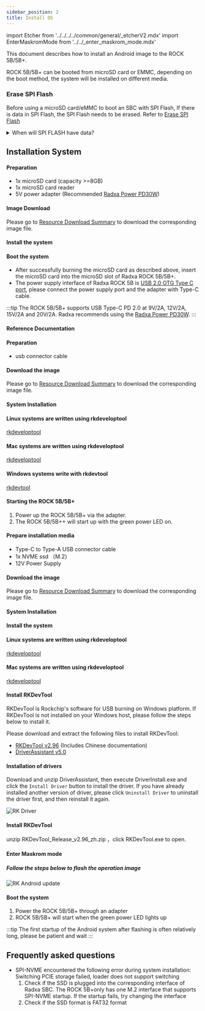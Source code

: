 ```yaml
---
sidebar_position: 2
title: Install OS
---
```


import Etcher from '../../../../common/general/\_etcherV2.mdx'
import EnterMaskromMode from '../../_enter_maskrom_mode.mdx'

This document describes how to install an Android image to the ROCK 5B/5B+.

ROCK 5B/5B+ can be booted from microSD card or EMMC, depending on the boot method, the system will be installed on different media.

### Erase SPI Flash

Before using a microSD card/eMMC to boot an SBC with SPI Flash, If there is data in SPI Flash, the SPI Flash needs to be erased. Refer to [Erase SPI Flash](../../low-level-dev/maskrom/erase.md)

<details>

<summary> When will SPI FLASH have data? </summary>

There are generally two scenarios where data will be written:

-  Flash image in MaskROM Mode Without Pressing the MaskROM Button

In the case where both the eMMC and SPI Flash are empty, the board enters Maskrom mode for writing an image to the onboard eMMC via the USB interface. If the specific Maskrom button is not pressed during Maskrom mode, the system will automatically write the data (such as an operating system image) to the SPI Flash instead.

- Intentional writing, e.g., Booting from NVMe

For scenarios where an NVMe drive is needed to boot the system, the SPI Flash image must first be programmed.

</details>


## Installation System

<Tabs queryString="target">

<TabItem value="microsd" label="Install system to microSD card">

#### Preparation

- 1x microSD card (capacity >=8GB)
- 1x microSD card reader
- 5V power adapter (Recommended [Radxa Power PD30W](/accessories/pd_30w))

#### Image Download

Please go to [Resource Download Summary](../../download) to download the corresponding image file.

#### Install the system

<Etcher model="rock5b" />

#### Boot the system

- After successfully burning the microSD card as described above, insert the microSD card into the microSD slot of Radxa ROCK 5B/5B+.
- The power supply interface of Radxa ROCK 5B is [USB 2.0 OTG Type C port](/rock5/rock5b/hardware-design/hardware-interface), please connect the power supply port and the adapter with Type-C cable.

:::tip
The ROCK 5B/5B+ supports USB Type-C PD 2.0 at 9V/2A, 12V/2A, 15V/2A and 20V/2A. Radxa recommends using the [Radxa Power PD30W](/accessories/pd_30w).
:::

#### Reference Documentation

</TabItem>

<TabItem value="emmc" label="Installing the system to eMMC">

#### Preparation

- usb connector cable

#### Download the image

Please go to [Resource Download Summary](../../download) to download the corresponding image file.

#### System Installation

<Tabs queryString="target">

<TabItem value="linux" label="Linux">

#### Linux systems are written using rkdeveloptool

[rkdeveloptool](../../low-level-dev/maskrom/linux)

</TabItem>

<TabItem value="mac" label="Mac">

#### Mac systems are written using rkdeveloptool

[rkdeveloptool](../../low-level-dev/maskrom/mac-os)

</TabItem>

<TabItem value="windows" label="Windows">

#### Windows systems write with rkdevtool

[rkdevtool](/rock5/rock5b/low-level-dev/maskrom/windows)

</TabItem>

</Tabs>

#### Starting the ROCK 5B/5B+

1. Power up the ROCK 5B/5B+ via the adapter.
2. The ROCK 5B/5B++ will start up with the green power LED on.

</TabItem>

<TabItem value="spi-nvme" label="Install system to NVME">

#### Prepare installation media

- Type-C to Type-A USB connector cable
- 1x NVME ssd （M.2）
- 12V Power Supply

#### Download the image

Please go to [Resource Download Summary](../../download) to download the corresponding image file.

#### System Installation

#### Install the system

<Tabs queryString="target">

<TabItem value="linux" label="Linux(Rock 5B)">

#### Linux systems are written using rkdeveloptool

[rkdeveloptool](../../low-level-dev/maskrom/linux.md)

</TabItem>

<TabItem value="mac" label="Mac(Rock 5B)">

#### Mac systems are written using rkdeveloptool

[rkdeveloptool](../../low-level-dev/maskrom/mac-os.md)

</TabItem>

<TabItem value="windows" label="Windows(Rock 5B/5B+)">

#### Install RKDevTool

RKDevTool is Rockchip's software for USB burning on Windows platform. If RKDevTool is not installed on your Windows host, please follow the steps below to install it.

Please download and extract the following files to install RKDevTool:

- [RKDevTool v2.96](https://dl.radxa.com/tools/windows/RKDevTool_Release_v2.96_zh.zip) (Includes Chinese documentation)
- [DriverAssistant v5.0](https://dl.radxa.com/tools/windows/DriverAssitant_v5.0.zip)

#### Installation of drivers

Download and unzip DriverAssistant, then execute DriverInstall.exe and click the `Install Driver` button to install the driver.
If you have already installed another version of driver, please click `Uninstall Driver` to uninstall the driver first, and then reinstall it again.

![RK Driver](/img/configuration/RK-Driver-Assistant-Install-Uninstall.webp)

#### Install RKDevTool

unzip RKDevTool_Release_v2.96_zh.zip ，click RKDevTool.exe to open.

#### Enter Maskrom mode

<EnterMaskromMode/>

##### Follow the steps below to flash the operation image

![RK Android update](/img/rock5itx/rock5itx_android_update_en.webp)

</TabItem>

</Tabs>

#### Boot the system

1. Power the ROCK 5B/5B+ through an adapter
2. ROCK 5B/5B+ will start when the green power LED lights up

</TabItem>

</Tabs>

:::tip
The first startup of the Android system after flashing is often relatively long, please be patient and wait
:::

## Frequently asked questions

- SPI-NVME encountered the following error during system installation: Switching PCIE storage failed, loader does not support switching
  1. Check if the SSD is plugged into the corresponding interface of Radxa SBC. The ROCK 5B+only has one M.2 interface that supports SPI-NVME startup. If the startup fails, try changing the interface
  2. Check if the SSD format is FAT32 format
  